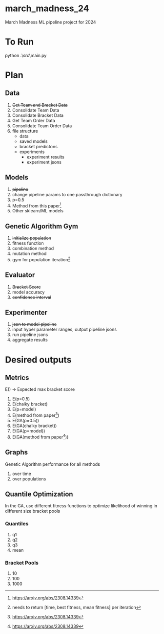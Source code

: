 # march_madness_24
March Madness ML pipeline project for 2024

# To Run
python .\src\main.py

# Plan
## Data
1. ~~Get Team and Bracket Data~~
2. Consolidate Team Data
3. Consolidate Bracket Data
4. Get Team Order Data
5. Consolidate Team Order Data
6. file structure
   - data
   - saved models
   - bracket predictons
   - experiments
     - experiment results
     - experiment jsons

## Models
1. ~~pipeline~~
2. change pipeline params to one passthrough dictionary
3. p=0.5
4. Method from this paper[^1]
5. Other sklearn/ML models

## Genetic Algorithm Gym
1. ~~initialize population~~
2. fitness function
3. combination method
4. mutation method
5. gym for population iteration[^2]

## Evaluator
1. ~~Bracket Score~~
2. model accuracy
3. ~~confidence interval~~

## Experimenter
1. ~~json to model pipeline~~
2. input hyper parameter ranges, output pipeline jsons
3. run pipeline jsons
4. aggregate results

# Desired outputs
## Metrics
E() -> Expected max bracket score
1. E(p=0.5)
2. E(chalky bracket)
3. E(p=model)
4. E(method from paper[^1])
5. E(GA(p=0.5))
6. E(GA(chalky bracket))
7. E(GA(p=model))
8. E(GA(method from paper[^1]))

## Graphs
Genetic Algorithm performance for all methods
1. over time
2. over populations

## Quantile Optimization
In the GA, use different fitness functions to optimize likelihood of winning in different size bracket pools
### Quantiles
1. q1
2. q2
3. q3
4. mean

### Bracket Pools
1. 10
2. 100
3. 1000

[^1]: https://arxiv.org/abs/2308.14339
[^2]: needs to return [time, best fitness, mean fitness] per iteration
